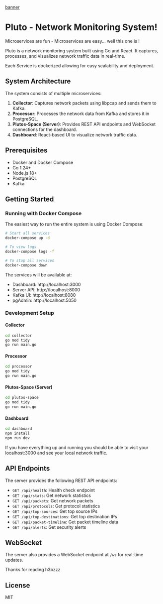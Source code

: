 [banner](https://github.com/user-attachments/assets/957b02c4-3360-40ec-b2b6-c5c2da6708ef)

# Pluto - Network Monitoring System!

Microservices are fun - Microservices are easy... well this one is ! 

Pluto is a  network monitoring system built using Go and React. It captures, processes, and visualizes network traffic data in real-time.

Each Service is dockerized allowing for easy scalability and deployment.

## System Architecture

The system consists of multiple microservices:

1. **Collector**: Captures network packets using libpcap and sends them to Kafka.
2. **Processor**: Processes the network data from Kafka and stores it in PostgreSQL.
3. **Plutos-Space (Server)**: Provides REST API endpoints and WebSocket connections for the dashboard.
4. **Dashboard**: React-based UI to visualize network traffic data.

## Prerequisites

- Docker and Docker Compose
- Go 1.24+
- Node.js 18+
- PostgreSQL
- Kafka

## Getting Started

### Running with Docker Compose

The easiest way to run the entire system is using Docker Compose:

```bash
# Start all services
docker-compose up -d

# To view logs
docker-compose logs -f

# To stop all services
docker-compose down
```

The services will be available at:
- Dashboard: http://localhost:3000
- Server API: http://localhost:8000
- Kafka UI: http://localhost:8080
- pgAdmin: http://localhost:5050

### Development Setup

#### Collector

```bash
cd collector
go mod tidy
go run main.go
```

#### Processor

```bash
cd processor
go mod tidy
go run main.go
```

#### Plutos-Space (Server)

```bash
cd plutos-space
go mod tidy
go run main.go
```

#### Dashboard

```bash
cd dashboard
npm install
npm run dev
```
If you have everything up and running you should be able to visit your localhost:3000
and see your local network traffic.
## API Endpoints

The server provides the following REST API endpoints:

- `GET /api/health`: Health check endpoint
- `GET /api/stats`: Get network statistics
- `GET /api/packets`: Get network packets
- `GET /api/protocols`: Get protocol statistics
- `GET /api/top-sources`: Get top source IPs
- `GET /api/top-destinations`: Get top destination IPs
- `GET /api/packet-timeline`: Get packet timeline data
- `GET /api/alerts`: Get security alerts

## WebSocket

The server also provides a WebSocket endpoint at `/ws` for real-time updates.

Thanks for reading h3bzzz
## License

MIT 
